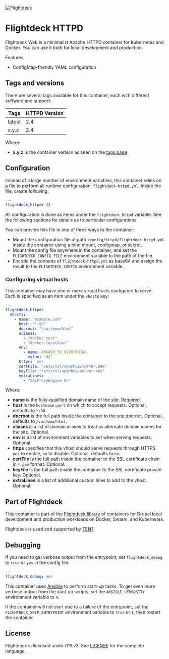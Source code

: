 ![Flightdeck](https://flightdeck.ten7.com/flightdeck.svg)

# Flightdeck HTTPD

Flightdeck Web is a minimalist Apache HTTPD container for Kubernetes and Docker. You can use it both for local development and production.

Features:
* ConfigMap-friendly YAML configuration

## Tags and versions

There are several tags available for this container, each with different software and support:

| Tags | HTTPD Version |
| ---- | ----------------- |
| latest | 2.4 |
| x.y.z | 2.4 |


Where:
 * **x.y.z** is the container version as seen on the [tags page](https://github.com/ten7/flightdeck-httpd-2.4/tags)

## Configuration

Instead of a large number of environment variables, this container relies on a file to perform all runtime configuration, `flightdeck-httpd.yml`. Inside the file, create following:

```yaml
---
flightdeck_httpd: {}
```

All configuration is done as items under the `flightdeck_httpd` variable. See the following sections for details as to particular configurations.

You can provide this file in one of three ways to the container:

* Mount the configuration file at path `/config/httpd/flightdeck-httpd.yml` inside the container using a bind mount, configmap, or secret.
* Mount the config file anywhere in the container, and set the `FLIGHTDECK_CONFIG_FILE` environment variable to the path of the file.
* Encode the contents of `flightdeck-httpd.yml` as base64 and assign the result to the `FLIGHTDECK_CONFIG` environment variable.

### Configuring virtual hosts

This container may have one or more virtual hosts configured to serve. Each is specified as an item under the `vhosts` key:

```yaml
---
flightdeck_httpd:
  vhosts:
    - name: "example.com"
      host: "*:80"
      docroot: "/var/www/html"
      aliases:
        - "docker.test"
        - "docker.localhost"
      env:
        - name: ANSWER_TO_EVERYTHING
          value: "42"
      https:  yes
      certFile: "/etc/ssl/apache2/server.pem"
      keyFile: "/etc/ssl/apache2/server.key"
      extraLines:
        - "SSLProxyEngine On"
```

Where:

* **name** is the fully-qualified domain name of the site. Required.
* **host** is the `hostname:port` on which to accept requests. Optional, defaults to `*:80`.
* **docroot** is the full path inside the container to the site docroot. Optional, defaults to `/var/www/html`.
* **aliases** is a list of domain aliases to treat as alternate domain names for the site. Optional.
* **env** is a list of environment variables to set when serving requests. Optional.
* **https** specifies that this vhost should serve requests through HTTPS. `yes` to enable, `no` to disable. Optional, defaults to `no`.
* **certFile** is the full path inside the container to the SSL certificate chain in `*.pem` format. Optional.
* **keyFile** is the full path inside the container to the SSL certificate private key. Optional.
* **extraLines** is a list of additional custom lines to add to the vhost. Optional.

## Part of Flightdeck

This container is part of the [Flightdeck library](https://github.com/ten7/flight-deck) of containers for Drupal local development and production workloads on Docker, Swarm, and Kubernetes.

Flightdeck is used and supported by [TEN7](https://ten7.com/).

## Debugging

If you need to get verbose output from the entrypoint, set `flightdeck_debug` to `true` or `yes` in the config file.

```yaml
---
flightdeck_debug: yes
```

This container uses [Ansible](https://www.ansible.com/) to perform start-up tasks. To get even more verbose output from the start up scripts, set the `ANSIBLE_VERBOSITY` environment variable to `4`.

If the container will not start due to a failure of the entrypoint, set the `FLIGHTDECK_SKIP_ENTRYPOINT` environment variable to `true` or `1`, then restart the container.

## License

Flightdeck is licensed under GPLv3. See [LICENSE](https://raw.githubusercontent.com/ten7/flight-deck/master/LICENSE) for the complete language.
